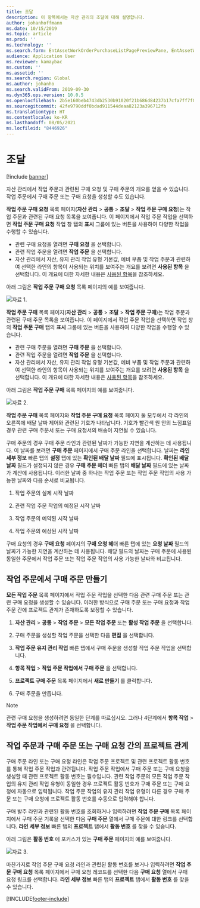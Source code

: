 ```yaml
---
title: 조달
description: 이 항목에서는 자산 관리의 조달에 대해 설명합니다.
author: johanhoffmann
ms.date: 10/15/2019
ms.topic: article
ms.prod: ''
ms.technology: ''
ms.search.form: EntAssetWorkOrderPurchaseListPagePreviewPane, EntAssetWorkOrderPurchaseListPage, EntAssetWorkOrderPurchaseLineAmountInfoPart, EntAssetWorkOrderPurchReqListPage
audience: Application User
ms.reviewer: kamaybac
ms.custom: ''
ms.assetid: ''
ms.search.region: Global
ms.author: johanho
ms.search.validFrom: 2019-09-30
ms.dyn365.ops.version: 10.0.5
ms.openlocfilehash: 2b5e160beb4743db2530b91020f21b686d84237b17cfa7ff7f0cc1da97695d08
ms.sourcegitcommit: 42fe9790ddf0bdad911544deaa82123a396712fb
ms.translationtype: HT
ms.contentlocale: ko-KR
ms.lasthandoff: 08/05/2021
ms.locfileid: "8446926"
---
```

# <a name="procurement"></a>조달

[!include [banner](../../includes/banner.md)]

자산 관리에서 작업 주문과 관련된 구매 요청 및 구매 주문의 개요를 얻을 수 있습니다. 작업 주문에서 구매 주문 또는 구매 요청을 생성할 수도 있습니다.

**작업 주문 구매 요청** 목록 페이지(**자산 관리** > **공통** > **조달** > **작업 주문 구매 요청**)는 작업 주문과 관련된 구매 요청 목록을 보여줍니다. 이 페이지에서 작업 주문 작업을 선택하면 **작업 주문 구매 요청** 작업 창 탭의 **표시** 그룹에 있는 버튼을 사용하여 다양한 작업을 수행할 수 있습니다.

- 관련 구매 요청을 열려면 **구매 요청** 을 선택합니다. 
- 관련 작업 주문을 열려면 **작업 주문** 을 선택합니다.
- 자산 관리에서 자산, 유지 관리 작업 유형 기본값, 예비 부품 및 작업 주문과 관련하여 선택한 라인의 항목이 사용되는 위치를 보여주는 개요를 보려면 **사용된 항목** 을 선택합니다. 이 개요에 대한 자세한 내용은 [사용된 항목](../controlling-and-reporting/item-where-used.md)을 참조하세요.

아래 그림은 **작업 주문 구매 요청** 목록 페이지의 예를 보여줍니다.

![자료 1.](media/08-work-orders.png)


**작업 주문 구매** 목록 페이지(**자산 관리** > **공통** > **조달** > **작업 주문 구매**)는 작업 주문과 관련된 구매 주문 목록을 보여줍니다. 이 페이지에서 작업 주문 작업을 선택하면 작업 창의 **작업 주문 구매** 탭의 **표시** 그룹에 있는 버튼을 사용하여 다양한 작업을 수행할 수 있습니다.

- 관련 구매 주문을 열려면 **구매 주문** 을 선택합니다. 
- 관련 작업 주문을 열려면 **작업 주문** 을 선택합니다.
- 자산 관리에서 자산, 유지 관리 작업 유형 기본값, 예비 부품 및 작업 주문과 관련하여 선택한 라인의 항목이 사용되는 위치를 보여주는 개요를 보려면 **사용된 항목** 을 선택합니다. 이 개요에 대한 자세한 내용은 [사용된 항목](../controlling-and-reporting/item-where-used.md)을 참조하세요.

아래 그림은 **작업 주문 구매** 목록 페이지의 예를 보여줍니다.

![자료 2.](media/09-work-orders.png)


**작업 주문 구매** 목록 페이지와 **작업 주문 구매 요청** 목록 페이지 둘 모두에서 각 라인의 오른쪽에 배달 날짜 제어와 관련된 기호가 나타납니다. 기호가 빨간색 원 안의 느낌표일 경우 관련 구매 주문서 또는 구매 요청서의 배송이 지연될 수 있습니다.

구매 주문의 경우 구매 주문 라인과 관련된 날짜가 가능한 지연을 계산하는 데 사용됩니다. 이 날짜를 보려면 **구매 주문** 페이지에서 구매 주문 라인을 선택합니다. 날짜는 **라인 세부 정보** 빠른 탭의 **설정** 탭에 있는 **확인된 배달 날짜** 필드에 표시됩니다. **확인된 배달 날짜** 필드가 설정되지 않은 경우 **구매 주문 헤더** 빠른 탭의 **배달 날짜** 필드에 있는 날짜가 계산에 사용됩니다. 이러한 날짜 중 하나는 작업 주문 또는 작업 주문 작업의 사용 가능한 날짜와 다음 순서로 비교됩니다.

1. 작업 주문의 실제 시작 날짜  

2. 관련 작업 주문 작업의 예정된 시작 날짜 

3. 작업 주문의 예약된 시작 날짜 

4. 작업 주문의 예상된 시작 날짜 

구매 요청의 경우 **구매 요청** 페이지의 **구매 요청 헤더** 빠른 탭에 있는 **요청 날짜** 필드의 날짜가 가능한 지연을 계산하는 데 사용됩니다. 해당 필드의 날짜는 구매 주문에 사용된 동일한 주문에서 작업 주문 또는 작업 주문 작업의 사용 가능한 날짜와 비교됩니다.


## <a name="create-a-purchase-order-from-a-work-order"></a>작업 주문에서 구매 주문 만들기

**모든 작업 주문** 목록 페이지에서 작업 주문 작업을 선택한 다음 관련 구매 주문 또는 관련 구매 요청을 생성할 수 있습니다. 이러한 방식으로 구매 주문 또는 구매 요청과 작업 주문 간에 프로젝트 관계가 존재하도록 보장할 수 있습니다.

1. **자산 관리** > **공통** > **작업 주문** > **모든 작업 주문** 또는 **활성 작업 주문** 을 선택합니다.

2. 구매 주문을 생성할 작업 주문을 선택한 다음 **편집** 을 선택합니다.

3. **작업 주문 유지 관리 작업** 빠른 탭에서 구매 주문을 생성할 작업 주문 작업을 선택합니다.

4. **항목 작업** > **작업 주문 작업에서 구매 주문** 을 선택합니다.

5. **프로젝트 구매 주문** 목록 페이지에서 **새로 만들기** 를 클릭합니다.

6. 구매 주문을 만듭니다.

>[!NOTE]
>관련 구매 요청을 생성하려면 동일한 단계를 따르십시오. 그러나 4단계에서 **항목 작업** > **작업 주문 작업에서 구매 요청** 을 선택합니다.


## <a name="project-relation-between-work-order-and-purchase-order-or-purchase-requisition"></a>작업 주문과 구매 주문 또는 구매 요청 간의 프로젝트 관계

구매 주문 라인 또는 구매 요청 라인은 작업 주문 프로젝트 및 관련 프로젝트 활동 번호를 통해 작업 주문 작업과 관련됩니다. 작업 주문 작업에서 구매 주문 또는 구매 요청을 생성할 때 관련 프로젝트 활동 번호는 필수입니다. 관련 작업 주문의 모든 작업 주문 작업의 유지 관리 작업 유형이 동일한 경우 프로젝트 활동 번호가 구매 주문 또는 구매 요청에 자동으로 입력됩니다. 작업 주문 작업의 유지 관리 작업 유형이 다른 경우 구매 주문 또는 구매 요청에 프로젝트 활동 번호를 수동으로 입력해야 합니다.

구매 발주 라인과 관련된 활동 번호를 조회하거나 입력하려면 **작업 주문 구매** 목록 페이지에서 구매 주문 기록을 선택한 다음 **구매 주문** 열에서 구매 주문에 대한 링크를 선택합니다. **라인 세부 정보** 빠른 탭의 **프로젝트** 탭에서 **활동 번호** 를 찾을 수 있습니다.

아래 그림은 **활동 번호** 에 포커스가 있는 **구매 주문** 페이지의 예를 보여줍니다.

![자료 3.](media/10-work-orders.png)

마찬가지로 작업 주문 구매 요청 라인과 관련된 활동 번호를 보거나 입력하려면 **작업 주문 구매 요청** 목록 페이지에서 구매 요청 레코드를 선택한 다음 **구매 요청** 열에서 구매 요청 링크를 선택합니다. **라인 세부 정보** 빠른 탭의 **프로젝트** 탭에서 **활동 번호** 를 찾을 수 있습니다.



[!INCLUDE[footer-include](../../../includes/footer-banner.md)]